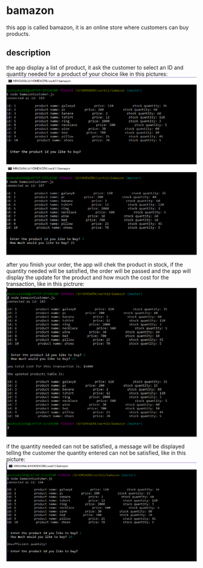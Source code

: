 # bamazon

this app is called bamazon, it is an online store where customers can buy products.

## description

the app display a list of product, it ask the customer to select an ID and quantity needed for a product of your choice like in this pictures: ![capture](https://github.com/mbouhoum1988/bamazon/blob/master/screenshots/Capture1.png)
![capture](https://github.com/mbouhoum1988/bamazon/blob/master/screenshots/Capture.png)

after you finish your order, the app will chek the product in stock, if the quantity needed will be satisfied, the order will be passed and the app will display the update for the product and how much the cost for the transaction, like in this pictrure:   ![capture](https://github.com/mbouhoum1988/bamazon/blob/master/screenshots/Capture2.png)

if the quantity needed can not be satisfied, a message will be displayed telling the customer the quantity entered can not be satisfied, like in this picture: ![capture](https://github.com/mbouhoum1988/bamazon/blob/master/screenshots/Capture3.png)
